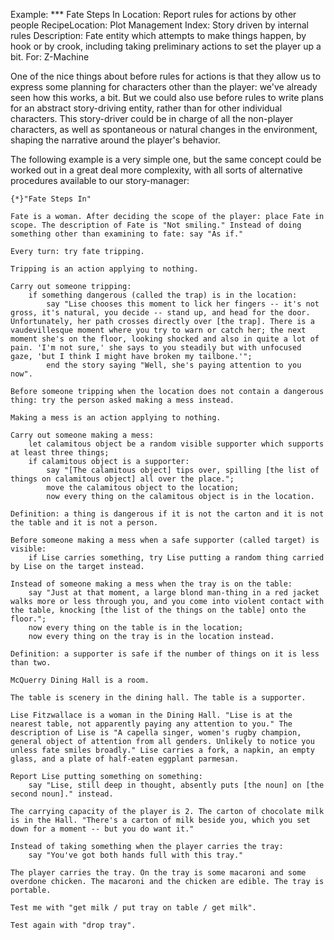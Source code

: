 Example: *** Fate Steps In
Location: Report rules for actions by other people
RecipeLocation: Plot Management
Index: Story driven by internal rules
Description: Fate entity which attempts to make things happen, by hook or by crook, including taking preliminary actions to set the player up a bit.
For: Z-Machine

  
One of the nice things about before rules for actions is that they allow us to express some planning for characters other than the player: we've already seen how this works, a bit. But we could also use before rules to write plans for an abstract story-driving entity, rather than for other individual characters. This story-driver could be in charge of all the non-player characters, as well as spontaneous or natural changes in the environment, shaping the narrative around the player's behavior.

  
The following example is a very simple one, but the same concept could be worked out in a great deal more complexity, with all sorts of alternative procedures available to our story-manager:

  

``` inform7
{*}"Fate Steps In"

Fate is a woman. After deciding the scope of the player: place Fate in scope. The description of Fate is "Not smiling." Instead of doing something other than examining to fate: say "As if."

Every turn: try fate tripping.

Tripping is an action applying to nothing.

Carry out someone tripping:
	if something dangerous (called the trap) is in the location:
		say "Lise chooses this moment to lick her fingers -- it's not gross, it's natural, you decide -- stand up, and head for the door. Unfortunately, her path crosses directly over [the trap]. There is a vaudevillesque moment where you try to warn or catch her; the next moment she's on the floor, looking shocked and also in quite a lot of pain. 'I'm not sure,' she says to you steadily but with unfocused gaze, 'but I think I might have broken my tailbone.'";
		end the story saying "Well, she's paying attention to you now".

Before someone tripping when the location does not contain a dangerous thing: try the person asked making a mess instead.

Making a mess is an action applying to nothing.

Carry out someone making a mess:
	let calamitous object be a random visible supporter which supports at least three things;
	if calamitous object is a supporter:
		say "[The calamitous object] tips over, spilling [the list of things on calamitous object] all over the place.";
		move the calamitous object to the location;
		now every thing on the calamitous object is in the location.

Definition: a thing is dangerous if it is not the carton and it is not the table and it is not a person.

Before someone making a mess when a safe supporter (called target) is visible:
	if Lise carries something, try Lise putting a random thing carried by Lise on the target instead.

Instead of someone making a mess when the tray is on the table:
	say "Just at that moment, a large blond man-thing in a red jacket walks more or less through you, and you come into violent contact with the table, knocking [the list of the things on the table] onto the floor.";
	now every thing on the table is in the location;
	now every thing on the tray is in the location instead.

Definition: a supporter is safe if the number of things on it is less than two.

McQuerry Dining Hall is a room.

The table is scenery in the dining hall. The table is a supporter.

Lise Fitzwallace is a woman in the Dining Hall. "Lise is at the nearest table, not apparently paying any attention to you." The description of Lise is "A capella singer, women's rugby champion, general object of attention from all genders. Unlikely to notice you unless fate smiles broadly." Lise carries a fork, a napkin, an empty glass, and a plate of half-eaten eggplant parmesan.

Report Lise putting something on something:
	say "Lise, still deep in thought, absently puts [the noun] on [the second noun]." instead.

The carrying capacity of the player is 2. The carton of chocolate milk is in the Hall. "There's a carton of milk beside you, which you set down for a moment -- but you do want it."

Instead of taking something when the player carries the tray:
	say "You've got both hands full with this tray."

The player carries the tray. On the tray is some macaroni and some overdone chicken. The macaroni and the chicken are edible. The tray is portable.

Test me with "get milk / put tray on table / get milk".

Test again with "drop tray".
```

